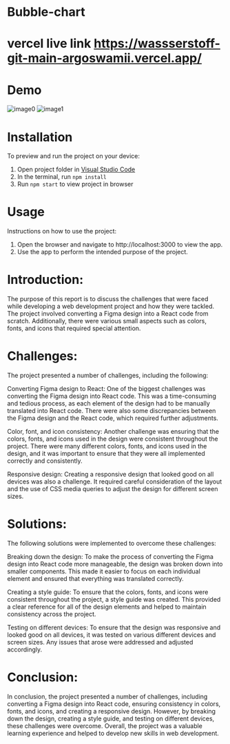# Bubble-chart
# vercel live link https://wassserstoff-git-main-argoswamii.vercel.app/

# Demo

![image0](https://user-images.githubusercontent.com/69120132/221351684-d3790415-2233-4d41-8988-e9718200a745.png)
![image1](https://user-images.githubusercontent.com/69120132/221351690-5e1fcfb7-4f91-4932-9cee-861bf42b6751.png)

# Installation
To preview and run the project on your device:

1. Open project folder in <a href="https://code.visualstudio.com/download">Visual Studio Code</a>
2. In the terminal, run `npm install`
3. Run `npm start` to view project in browser

# Usage
Instructions on how to use the project:

1. Open the browser and navigate to http://localhost:3000 to view the app.
2. Use the app to perform the intended purpose of the project.

# Introduction:
The purpose of this report is to discuss the challenges that were faced while developing a web development project and how they were tackled. The project involved converting a Figma design into a React code from scratch. Additionally, there were various small aspects such as colors, fonts, and icons that required special attention.

# Challenges:
The project presented a number of challenges, including the following:

Converting Figma design to React: One of the biggest challenges was converting the Figma design into React code. This was a time-consuming and tedious process, as each element of the design had to be manually translated into React code. There were also some discrepancies between the Figma design and the React code, which required further adjustments.

Color, font, and icon consistency: Another challenge was ensuring that the colors, fonts, and icons used in the design were consistent throughout the project. There were many different colors, fonts, and icons used in the design, and it was important to ensure that they were all implemented correctly and consistently.

Responsive design: Creating a responsive design that looked good on all devices was also a challenge. It required careful consideration of the layout and the use of CSS media queries to adjust the design for different screen sizes.

# Solutions:
The following solutions were implemented to overcome these challenges:

Breaking down the design: To make the process of converting the Figma design into React code more manageable, the design was broken down into smaller components. This made it easier to focus on each individual element and ensured that everything was translated correctly.

Creating a style guide: To ensure that the colors, fonts, and icons were consistent throughout the project, a style guide was created. This provided a clear reference for all of the design elements and helped to maintain consistency across the project.

Testing on different devices: To ensure that the design was responsive and looked good on all devices, it was tested on various different devices and screen sizes. Any issues that arose were addressed and adjusted accordingly.

# Conclusion:
In conclusion, the project presented a number of challenges, including converting a Figma design into React code, ensuring consistency in colors, fonts, and icons, and creating a responsive design. However, by breaking down the design, creating a style guide, and testing on different devices, these challenges were overcome. Overall, the project was a valuable learning experience and helped to develop new skills in web development.


